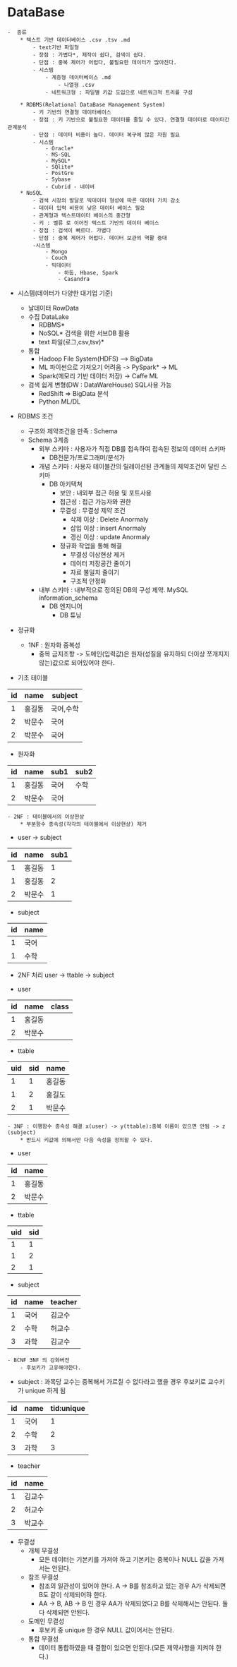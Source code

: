 # DataBase
    -  종류
        * 텍스트 기반 데이터베이스 .csv .tsv .md
            - text기반 파일형 
            - 장점 : 가볍다*, 제작이 쉽다, 검색이 쉽다.
            - 단점 : 중복 제어가 어렵다, 불필요한 데이터가 많아진다.
            - 시스템
                - 계층형 데이터베이스 .md
                    - 나열형 .csv
                - 네트워크형 : 파일별 키값 도입으로 네트워크적 트리를 구성
                
        * RDBMS(Relational DataBase Management System)
            - 키 기반의 연결형 데이터베이스
            - 장점 : 키 기반으로 불필요한 데이터를 줄일 수 있다. 연결형 데이터로 데이터간 관계분석
            - 단점 : 데이터 비용이 높다. 데이터 복구에 많은 자원 필요
            - 시스템
                - Oracle*
                - MS-SQL
                - MySQL*
                - SQlite*
                - PostGre
                - Sybase
                - Cubrid - 네이버
        * NoSQL
            - 검색 시장의 발달로 빅데이터 형성에 따른 데이터 가치 감소
            - 데이터 입력 비용이 낮은 데이터 베이스 필요
            - 관계형과 텍스트데이터 베이스의 중간형
            - 키 : 벨류 로 이어진 텍스트 기반의 데이터 베이스
            - 장점 : 검색이 빠르다. 가볍다
            - 단점 : 중복 제어가 어렵다. 데이터 보관의 역활 중대
            -시스템
                - Mongo
                - Couch
                - 빅데이터
                    - 하둡, Hbase, Spark
                    - Casandra

- 시스템(데이터가 다양한 대기업 기준)
    - 날데이터 RowData
    - 수집 DataLake
        - RDBMS*
        - NoSQL* 검색을 위한 서브DB 활용
        - text 파일(로그,csv,tsv)*
    - 통합
        - Hadoop File System(HDFS) --> BigData
        - ML 파이썬으로 가져오기 어려움 -> PySpark* -> ML
        - Spark(메모리 기반 데이터 저장) -> Caffe ML
    - 검색 쉽게 변형(DW : DataWareHouse) SQL사용 가능
        - RedShift => BigData 분석
        - Python ML/DL

- RDBMS 조건
    - 구조와 제약조건을 만족 : Schema
    - Schema 3계층
        - 외부 스키마 : 사용자가 직접 DB를 접속하여 접속된 정보의 데이터 스키마
            - DB전문가/프로그래머/분석가
        - 개념 스키마 : 사용자 테이블간의 릴레이션된 관계들의 제약조건이 달린 스키마
            - DB 아키텍쳐
                - 보안 : 내외부 접근 허용 및 포트사용
                - 접근성 : 접근 가능자와 권한
                - 무결성 : 무결성 제약 조건
                    - 삭제 이상 : Delete Anormaly
                    - 삽입 이상 : insert Anormaly
                    - 갱신 이상 : update Anormaly
                - 정규화 작업을 통해 해결
                    - 무결성 이상현상 제거
                    - 데이터 저장공간 줄이기
                    - 자료 불일치 줄이기
                    - 구조적 안정화
        - 내부 스키마 : 내부적으로 정의된 DB의 구성 제약. MySQL information_schema 
            - DB 엔지니어
                - DB 튜닝




- 정규화
    - 1NF : 원자화 중복성
        * 중복 금지조항 -> 도메인(입력값)은 원자(성질을 유지하되 더이상 쪼개지지 않는)값으로 되어있어야 한다.

* 기초 테이블

|id|name|subject|
|---|---|---|
|1|홍길동|국어,수학|
|2|박문수|국어|
|2|박문수|국어|
* 원자화

|id|name|sub1|sub2|
|---|---|---|---|
|1|홍길동|국어|수학|
|2|박문수|국어|

    - 2NF : 테이블에서의 이상현상
        * 부분함수 종속성(각각의 테이블에서 이상현상) 제거
* user -> subject

|id|name|sub1|
|---|---|---|
|1|홍길동|1|
|1|홍길동|2|
|2|박문수|1|

* subject 

|id|name|
|---|---|
|1|국어|
|1|수학|

* 2NF 처리 user -> ttable -> subject

* user

|id|name|class|
|---|---|---|
|1|홍길동|
|2|박문수|

* ttable

|uid|sid|name|
|---|---|---|
|1|1|홍길동|
|1|2|홍길도|
|2|1|박문수|

    - 3NF : 이행함수 종속성 해결 x(user) -> y(ttable):중복 이름이 있으면 안됨 -> z (subject)
        * 반드시 키값에 의해서만 다음 속성을 정의할 수 있다.

* user

|id|name|
|---|---|
|1|홍길동|
|2|박문수|

* ttable

|uid|sid|
|---|---|
|1|1|
|1|2|
|2|1|

* subject 

|id|name|teacher|
|---|---|---|
|1|국어|김교수|
|2|수학|허교수|
|3|과학|김교수|



    - BCNF 3NF 의 강화버전
        - 후보키가 고유해야한다.

* subject : 과목당 교수는 중복해서 가르칠 수 없다라고 했을 경우 후보키로 교수키가 unique 하게 됨

|id|name|tid:unique|
|---|---|---|
|1|국어|1|
|2|수학|2|
|3|과학|3|

* teacher

|id|name|
|---|---|
|1|김교수|
|2|허교수|
|3|박교수|

* 무결성
    - 개체 무결성
        - 모든 데이터는 기본키를 가져야 하고 기본키는 중복이나 NULL 값을 가져서는 안된다.
    - 참조 무결성
        - 참조의 일관성이 있어야 한다. A -> B를 참조하고 있는 경우 A가 삭제되면 B도 같이 삭제되어햐 한다.
        - AA -> B, AB -> B 인 경우 AA가 삭제되었다고 B를 삭제해서는 안된다. 둘 다 삭제되면 안된다.
    - 도메인 무결성
        - 후보키 중 unique 한 경우 NULL 값이어서는 안된다.
    - 통합 무결성
        - 데이터 통합하였을 때 결함이 있으면 안된다.(모든 제약사항을 지켜야 한다.)